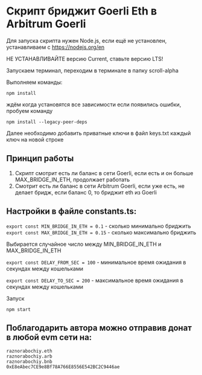 # Скрипт бриджит Goerli Eth в Arbitrum Goerli

Для запуска скрипта нужен Node.js, если ещё не установлен, устанавливаем с
https://nodejs.org/en

НЕ УСТАНАВЛИВАЙТЕ версию Current, ставьте версию LTS!

Запускаем терминал, переходим в терминале в папку scroll-alpha

Выполняем команды:

```
npm install
```

ждём когда установятся все зависимости если появились ошибки, пробуем команду

```
npm install --legacy-peer-deps
```

Далее необходимо добавить приватные ключи в файл keys.txt каждый ключ на новой
строке

## Принцип работы

1. Скрипт смотрит есть ли баланс в сети Goerli, если есть и он больше
   MAX_BRIDGE_IN_ETH, продолжает работать
2. Смотрит есть ли баланс в сети Arbitrum Goerli, если уже есть, не делает
   бридж, если баланс 0, то бриджит eth из Goerli

## Настройки в файле constants.ts:

`export const MIN_BRIDGE_IN_ETH = 0.1` - сколько минимально бриджить
`export const MAX_BRIDGE_IN_ETH = 0.15` - сколько максимально бриджить

Выбирается случайное число между MIN_BRIDGE_IN_ETH и MAX_BRIDGE_IN_ETH

`export const DELAY_FROM_SEC = 100` - минимальное время ожидания в секундах
между кошельками

`export const DELAY_TO_SEC = 200` - максимальное время ожидания в секундах между
кошельками

Запуск

```
npm start
```

## Поблагодарить автора можно отправив донат в любой evm сети на:

```
raznorabochiy.eth
raznorabochiy.arb
raznorabochiy.bnb
0xE8eAbec7CE9e8Bf78A766E8556E542BC2C9446ae
```
